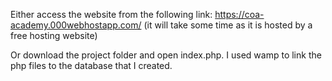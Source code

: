 Either access the website from the following link: https://coa-academy.000webhostapp.com/  (it will take some time as it is hosted by a free hosting website)

Or download the project folder and open index.php. I used wamp to link the php files to the database that I created.

